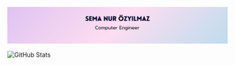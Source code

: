 ![Banner](https://github.com/semaozylmz/semaozylmz/blob/main/banner.png?raw=true)

![GitHub Stats](https://github-readme-stats.vercel.app/api?username=semaozylmz&show_icons=true&theme=tokyonight)
